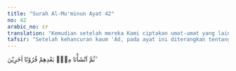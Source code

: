 ```yaml
---
title: "Surah Al-Mu'minun Ayat 42"
no: 42
arabic_no: ٤٢
translation: "Kemudian setelah mereka Kami ciptakan umat-umat yang lain."
tafsir: "Setelah kehancuran kaum 'Ad, pada ayat ini diterangkan tentang kaum samud, kaum negeri Madyan dan negeri Aikah, serta negeri Sodom. Kepada kaum samud Allah mengutus Nabi Saleh, tetapi kaum samud menolaknya, bahkan sampai membunuh unta Nabi Saleh yang merupakan mukjizatnya. \n\nSedangkan kepada penduduk Madyan dan Aikah, Allah mengutus Nabi Syuaib. Mereka juga durhaka dan menolak Nabi Syuaib, serta mereka suka mengurangi timbangan. Penduduk Sodom juga mengingkari Nabi Lut dan banyak yang melakukan homoseksual."
---
```

ثُمَّ اَنْشَأْنَا مِنْۢ بَعْدِهِمْ قُرُوْنًا اٰخَرِيْنَ ۗ